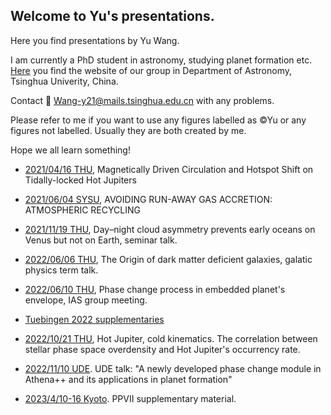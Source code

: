 ## Welcome to Yu's presentations.
Here you find presentations by Yu Wang.

I am currently a PhD student in astronomy, studying planet formation etc. [Here](http://i.astro.tsinghua.edu.cn/~cormel/NewSite/) you find the website of our group in Department of Astronomy, Tsinghua Univerity, China.

Contact 📧 <Wang-y21@mails.tsinghua.edu.cn> with any problems. 

Please refer to me if you want to use any figures labelled as ©Yu or any figures not labelled. Usually they are both created by me.

Hope we all learn something!

- [2021/04/16 THU](https://rainkings.github.io/Yu_pre/hot_Jupiter_wind.pdf), Magnetically Driven Circulation and Hotspot Shift on Tidally-locked Hot Jupiters

- [2021/06/04 SYSU](https://rainkings.github.io/Yu_pre/recycling), AVOIDING RUN-AWAY GAS ACCRETION: ATMOSPHERIC RECYCLING

- [2021/11/19 THU](https://rainkings.github.io/Yu_pre/WangYu_seminar.pdf), Day–night cloud asymmetry prevents
early oceans on Venus but not on Earth, seminar talk. 

- [2022/06/06 THU](https://rainkings.github.io/Yu_pre/dmdg.pdf), The Origin of dark matter
deficient galaxies, galatic physics term talk. 

- [2022/06/10 THU](https://rainkings.github.io/Yu_pre/phase_change.pdf), Phase change process in
embedded planet's envelope, IAS group meeting. 

- [Tuebingen 2022 supplementaries](https://rainkings.github.io/Yu_pre/Presentations/tuebingen2022/videos.html)

- [2022/10/21 THU](https://rainkings.github.io/Yu_pre/Hot_Jupiter_cold_kinematics.pdf), Hot Jupiter, cold kinematics. The correlation between stellar phase space overdensity and Hot Jupiter's occurrency rate.

- [2022/11/10 UDE](https://rainkings.github.io/Yu_pre/2022_11_10_UDE/index). UDE talk: "A newly developed phase change module in Athena++ and its applications in planet formation"

- [2023/4/10-16 Kyoto](https://rainkings.github.io/Yu_pre/Presentations/MyPresentations/PPVII/PPVII). PPVII supplementary material.
